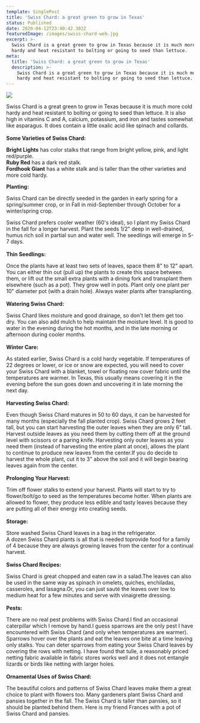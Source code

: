 ```yaml
---
template: SinglePost
title: 'Swiss Chard: a great green to grow in Texas'
status: Published
date: 2020-04-12T23:40:42.302Z
featuredImage: /images/swiss-chard-web.jpg
excerpt: >-
  Swiss Chard is a great green to grow in Texas because it is much more cold
  hardy and heat resistant to bolting or going to seed than lettuce. 
meta:
  title: 'Swiss Chard: a great green to grow in Texas'
  description: >-
    Swiss Chard is a great green to grow in Texas because it is much more cold
    hardy and heat resistant to bolting or going to seed than lettuce.
---
```

![](/images/swiss-chard-web.jpg)

Swiss Chard is a great green to grow in Texas because it is much more cold hardy and heat resistant to bolting or going to seed than lettuce. It is also high in vitamins C and A, calcium, potassium, and iron and tastes somewhat like asparagus. It does contain a little oxalic acid like spinach and collards.\
**\
Some Varieties of Swiss Chard:**

**Bright Lights** has color stalks that range from bright yellow, pink, and light red/purple.\
**Ruby Red** has a dark red stalk.\
**Fordhook Giant** has a white stalk and is taller than the other varieties and more cold hardy.

**Planting:**

Swiss Chard can be directly seeded in the garden in early spring for a spring/summer crop, or in Fall in mid-September through October for a winter/spring crop.

Swiss Chard prefers cooler weather (60's ideal), so I plant my Swiss Chard in the fall for a longer harvest. Plant the seeds 1/2" deep in well-drained, humus rich soil in partial sun and water well. The seedlings will emerge in 5-7 days.\
\
**Thin Seedlings:**

Once the plants have at least two sets of leaves, space them 8" to 12" apart. You can either thin out (pull up) the plants to create this space between them, or lift out the small extra plants with a dining fork and transplant them elsewhere (such as a pot). They grow well in pots. Plant only one plant per 10" diameter pot (with a drain hole). Always water plants after transplanting.\
\
**Watering Swiss Chard:**

Swiss Chard likes moisture and good drainage, so don't let them get too dry. You can also add mulch to help maintain the moisture level. It is good to water in the evening during the hot months, and in the late morning or afternoon during cooler months.\
\
**Winter Care:**

As stated earlier, Swiss Chard is a cold hardy vegetable. If temperatures of 22 degrees or lower, or ice or snow are expected, you will need to cover your Swiss Chard with a blanket, towel or floating row cover fabric until the temperatures are warmer. In Texas, this usually means covering it in the evening before the sun goes down and uncovering it in late morning the next day.\
\
**Harvesting Swiss Chard:**

Even though Swiss Chard matures in 50 to 60 days, it can be harvested for many months (especially the fall planted crop). Swiss Chard grows 2 feet tall, but you can start harvesting the outer leaves when they are only 6" tall. Harvest outside leaves as you need them by cutting them off at the ground level with scissors or a paring knife. Harvesting only outer leaves as you need them (instead of harvesting the entire plant at once), allows the plant to continue to produce new leaves from the center.If you do decide to harvest the whole plant, cut it to 3" above the soil and it will begin bearing leaves again from the center.\
\
**Prolonging Your Harvest:**

Trim off flower stalks to extend your harvest. Plants will start to try to flower/bolt/go to seed as the temperatures become hotter. When plants are allowed to flower, they produce less edible and tasty leaves because they are putting all of their energy into creating seeds.\
\
**Storage:**

Store washed Swiss Chard leaves in a bag in the refrigerator.\
A dozen Swiss Chard plants is all that is needed toprovide food for a family of 4 because they are always growing leaves from the center for a continual harvest.\
\
**Swiss Chard Recipes:**

Swiss Chard is great chopped and eaten raw in a salad.The leaves can also be used in the same way as spinach in omelets, quiches, enchiladas, casseroles, and lasagna.Or, you can just sauté the leaves over low to medium heat for a few minutes and serve with vinaigrette dressing.\
\
**Pests:**

There are no real pest problems with Swiss Chard.I find an occasional caterpillar which I remove by hand.I guess sparrows are the only pest I have encountered with Swiss Chard (and only when temperatures are warmer). Sparrows hover over the plants and eat the leaves one bite at a time leaving only stalks. You can deter sparrows from eating your Swiss Chard leaves by covering the rows with netting. I have found that tulle, a reasonably priced netting fabric available in fabric stores works well and it does not entangle lizards or birds like netting with larger holes.\
\
**Ornamental Uses of Swiss Chard:**

The beautiful colors and patterns of Swiss Chard leaves make them a great choice to plant with flowers too. Many gardeners plant Swiss Chard and pansies together in the fall. The Swiss Chard is taller than pansies, so it should be planted behind them. Here is my friend Frances with a pot of Swiss Chard and pansies.